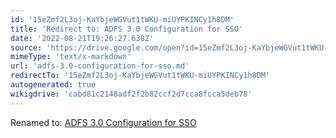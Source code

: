 ```yaml
---
id: '15eZmf2L3oj-KaYbjeWGVut1tWKU-miUYPKINCy1h8DM'
title: 'Redirect to: ADFS 3.0 Configuration for SSO'
date: '2022-08-21T19:26:27.638Z'
source: 'https://drive.google.com/open?id=15eZmf2L3oj-KaYbjeWGVut1tWKU-miUYPKINCy1h8DM'
mimeType: 'text/x-markdown'
url: 'adfs-3.0-configuration-for-sso.md'
redirectTo: '15eZmf2L3oj-KaYbjeWGVut1tWKU-miUYPKINCy1h8DM'
autogenerated: true
wikigdrive: 'cabd81c2148adf2f2b82ccf2d7cca8fcca5deb78'
---
```

Renamed to: [ADFS 3.0 Configuration for SSO](adfs-3.0-configuration-for-sso.md)
